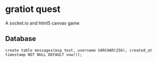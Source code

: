 # gratiot quest

A socket.io and html5 canvas game

## Database

    create table messages(msg text, username VARCHAR(256), created_at timestamp NOT NULL DEFAULT now());

